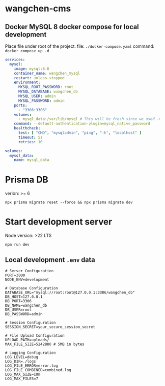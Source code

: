 # wangchen-cms

##  Docker MySQL 8 docker compose for local development

Place file under root of the project.
file: `./docker-compose.yaml`
command: `docker compose up -d`

```yaml
services:
  mysql:
    image: mysql:8.0
    container_name: wangchen_mysql
    restart: unless-stopped
    environment:
      MYSQL_ROOT_PASSWORD: root
      MYSQL_DATABASE: wangchen_db
      MYSQL_USER: admin
      MYSQL_PASSWORD: admin
    ports:
      - "3306:3306"
    volumes:
      - mysql_data:/var/lib/mysql # This will be fresh since we used -v with down
    command: --default-authentication-plugin=mysql_native_password
    healthcheck:
      test: [ "CMD", "mysqladmin", "ping", "-h", "localhost" ]
      timeout: 5s
      retries: 10

volumes:
  mysql_data:
    name: mysql_data
```

# Prisma DB

verion: >= 6

```
npx prisma migrate reset --force && npx prisma migrate dev
```

# Start development server

Node version: >22 LTS

`npm run dev`

## Local development `.env` data

```
# Server Configuration
PORT=3000
NODE_ENV=development

# Database Configuration
DATABASE_URL="mysql://root:root@127.0.0.1:3306/wangchen_db"
DB_HOST=127.0.0.1
DB_PORT=3306
DB_NAME=wangchen_db
DB_USER=root
DB_PASSWORD=admin

# Session Configuration
SESSION_SECRET=your_secure_session_secret

# File Upload Configuration
UPLOAD_PATH=uploads/
MAX_FILE_SIZE=5242880 # 5MB in bytes

# Logging Configuration
LOG_LEVEL=debug
LOG_DIR=./logs
LOG_FILE_ERROR=error.log
LOG_FILE_COMBINED=combined.log
LOG_MAX_SIZE=10m
LOG_MAX_FILES=7

```